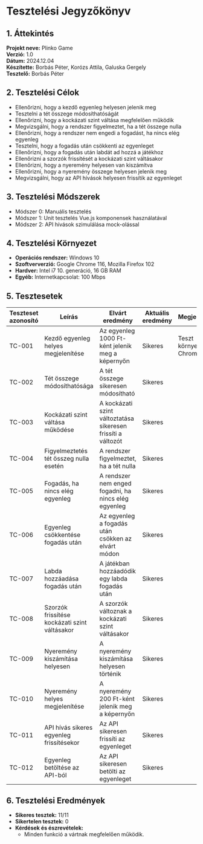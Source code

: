 # Tesztelési Jegyzőkönyv

## 1. Áttekintés

**Projekt neve:**  Plinko Game  
**Verzió:**  1.0  
**Dátum:**  2024.12.04  
**Készítette:**  Borbás Péter, Korózs Attila, Galuska Gergely  
**Tesztelő:**  Borbás Péter  

## 2. Tesztelési Célok

- Ellenőrizni, hogy a kezdő egyenleg helyesen jelenik meg
- Tesztelni a tét összege módosíthatóságát
- Ellenőrizni, hogy a kockázati szint váltása megfelelően működik
- Megvizsgálni, hogy a rendszer figyelmeztet, ha a tét összege nulla
- Ellenőrizni, hogy a rendszer nem engedi a fogadást, ha nincs elég egyenleg
- Tesztelni, hogy a fogadás után csökkenti az egyenleget
- Ellenőrizni, hogy a fogadás után labdát ad hozzá a játékhoz
- Ellenőrizni a szorzók frissítését a kockázati szint váltásakor
- Ellenőrizni, hogy a nyeremény helyesen van kiszámítva
- Ellenőrizni, hogy a nyeremény összege helyesen jelenik meg
- Megvizsgálni, hogy az API hívások helyesen frissítik az egyenleget

## 3. Tesztelési Módszerek

- Módszer 0: Manuális tesztelés
- Módszer 1: Unit tesztelés Vue.js komponensek használatával
- Módszer 2: API hívások szimulálása mock-olással

## 4. Tesztelési Környezet

- **Operációs rendszer:** Windows 10  
- **Szoftververzió:** Google Chrome 116, Mozilla Firefox 102  
- **Hardver:** Intel i7 10. generáció, 16 GB RAM  
- **Egyéb:** Internetkapcsolat: 100 Mbps

## 5. Tesztesetek

| Teszteset azonosító | Leírás                                                       | Elvárt eredmény                                            | Aktuális eredmény    | Megjegyzések           |
|---------------------|-------------------------------------------------------------|------------------------------------------------------------|----------------------|------------------------|
| TC-001              | Kezdő egyenleg helyes megjelenítése                          | Az egyenleg 1000 Ft-ként jelenik meg a képernyőn           | Sikeres              | Teszt környezet: Chrome|
| TC-002              | Tét összege módosíthatósága                                 | A tét összege sikeresen módosítható                         | Sikeres              |                        |
| TC-003              | Kockázati szint váltása működése                            | A kockázati szint változtatása sikeresen frissíti a változót | Sikeres              |                        |
| TC-004              | Figyelmeztetés tét összeg nulla esetén                      | A rendszer figyelmeztet, ha a tét nulla                     | Sikeres              |                        |
| TC-005              | Fogadás, ha nincs elég egyenleg                             | A rendszer nem enged fogadni, ha nincs elég egyenleg       | Sikeres              |                        |
| TC-006              | Egyenleg csökkentése fogadás után                           | Az egyenleg a fogadás után csökken az elvárt módon          | Sikeres              |                        |
| TC-007              | Labda hozzáadása fogadás után                              | A játékban hozzáadódik egy labda fogadás után              | Sikeres              |                        |
| TC-008              | Szorzók frissítése kockázati szint váltásakor              | A szorzók változnak a kockázati szint váltásakor            | Sikeres              |                        |
| TC-009              | Nyeremény kiszámítása helyesen                              | A nyeremény kiszámítása helyesen történik                   | Sikeres              |                        |
| TC-010              | Nyeremény helyes megjelenítése                              | A nyeremény 200 Ft-ként jelenik meg a képernyőn            | Sikeres              |                        |
| TC-011              | API hívás sikeres egyenleg frissítésekor                   | Az API sikeresen frissíti az egyenleget                    | Sikeres              |                        |
| TC-012              | Egyenleg betöltése az API-ból                               | Az API sikeresen betölti az egyenleget                      | Sikeres              |                        |

## 6. Tesztelési Eredmények

- **Sikeres tesztek:**  11/11  
- **Sikertelen tesztek:**  0  
- **Kérdések és észrevételek:**  
  - Minden funkció a vártnak megfelelően működik.
